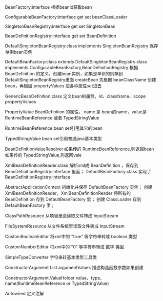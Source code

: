 BeanFactory:interface
    根据beanId获取bean

ConfigurableBeanFactory:interface
    get set beanClassLoader

SingletonBeanRegistry:interface
    get set SingletonBean

BeanDefinitionRegistry:interface
    get set BeanDefinition


DefaultSingletonBeanRegistry:class implements SingletonBeanRegistry
    保存单例bean实例

DefaultBeanFactory:class extends DefaultSingletonBeanRegistry:class implements ConfigurableBeanFactory,BeanDefinitionRegistry
    根据 BeanDefinition 的定义，创建bean实例，如果是单例的则存到DefaultSingletonBeanRegistry里面
    createBean
        先根据 beanClassName 创建bean，再根据 propertyValues 把各种属性set进去

GenericBeanDefinition:class
    定义bean的属性，id、className、scope
    propertyValues

PropertyValue
    BeanDefinition 的属性，
    name 是 bean的name，value是 RuntimeBeanReference 或者 TypedStringValue

RuntimeBeanReference
    bean set引用其它的bean

TypedStringValue
    bean set引用普通java基本类型

BeanDefinitionValueResolver
    如果传的 RuntimeBeanReference,则返回bean
    如果传的 TypedStringValue,则返回vale

XmlBeanDefinitionReader:class
    解析xml成 BeanDefinition ，保存到 BeanDefinitionRegistry:interface 里面；
    DefaultBeanFactory:class 实现了 BeanDefinitionRegistry:interface

AbstractApplicationContext
    初始化并保存 DefaultBeanFactory 实例；
    创建 XmlBeanDefinitionReader，XmlBeanDefinitionReader 将所有的 BeanDefinition 存到 DefaultBeanFactory 里；
    创建 ClassLoader 存到 DefaultBeanFactory 里；

ClassPathResource
    从项目里面读取文件转成 InputStream

FileSystemResource
    从文件系统里读取文件转成 InputStream

CustomBooleanEditor
    将xml中的 "true" 等字符串转成 boolean 类型

CustomNumberEditor
    将xml中的 "0" 等字符串转成 数字 类型

SimpleTypeConverter
    字符串转基本类型工具类


ConstructorArgument
    List<ValueHolder> argumentValues 描述构造函数参数如果创建

ConstructorArgument.ValueHolder
    value、type、name(RuntimeBeanReference or TypedStringValue)

Autowired
    定义注解


